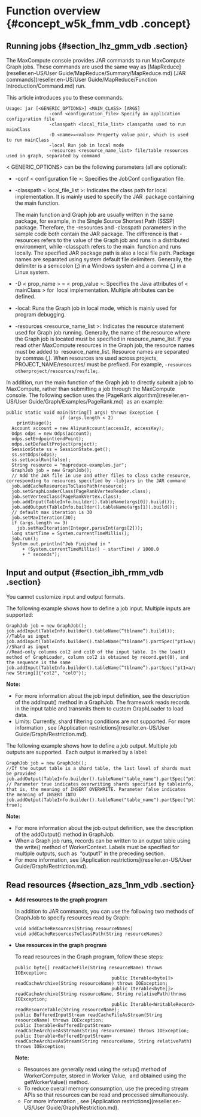 # Function overview {#concept_w5k_fmm_vdb .concept}

## Running jobs {#section_lhz_gmm_vdb .section}

The MaxCompute console provides JAR commands to run MaxCompute Graph jobs. These commands are used the same way as [MapReduce](reseller.en-US/User Guide/MapReduce/Summary/MapReduce.md) [JAR commands](reseller.en-US/User Guide/MapReduce/Function Introduction/Command.md) run. 

This article introduces you to these commands.

```
Usage: jar [<GENERIC_OPTIONS>] <MAIN_CLASS> [ARGS]
                -conf <configuration_file> Specify an application configuration file
                -classpath <local_file_list> classpaths used to run mainClass
                -D <name>=<value> Property value pair, which is used to run mainClass
                -local Run job in local mode
                -resources <resource_name_list> file/table resources used in graph, separated by command

```

< GENERIC\_OPTIONS\> can be the following parameters \(all are optional\):

-   -conf < configuration file \>: Specifies the JobConf configuration file.
-   -classpath < local\_file\_list \>: Indicates the class path for local implementation. It is mainly used to specify the JAR  package containing the main function.

    The main function and Graph job are usually written in the same package, for example, in the Single Source Shortest Path \(SSSP\) package. Therefore, the -resources and -classpath parameters in the sample code both contain the JAR package. The difference is that -resources refers to the value of the Graph job and runs in a distributed environment, while -classpath refers to the main  function and runs locally. The specified JAR package path is also a local file path. Package names are separated using system default file delimiters. Generally, the delimiter is a semicolon \(;\) in a Windows system and a comma \(,\) in a Linux system.

-   -D < prop\_name \> = < prop\_value \>: Specifies the Java attributes of < mainClass \> for  local implementation. Multiple attributes can be defined.
-   -local: Runs the Graph job in local mode, which is mainly used for program debugging.
-   -resources <resource\_name\_list \>: Indicates the resource statement used for Graph job running. Generally, the name of the resource where the Graph job is located must be specified in resource\_name\_list. If you read other MaxCompute resources in the Graph job, the resource names must be added to  resource\_name\_list. Resource names are separated by commas \(,\). When resources are used across projects, PROJECT\_NAME/resources/ must be prefixed. For example, `-resources otherproject/resources/resfile;`.

In addition, run the main function of the Graph job to directly submit a job to MaxCompute, rather than submitting a job through the MaxCompute console. The following section uses the [PageRank algorithm](reseller.en-US/User Guide/Graph/Examples/PageRank.md)  as an example:

```
public static void main(String[] args) throws Exception {
                    if (args.length < 2)
    printUsage();
  Account account = new AliyunAccount(accessId, accessKey);
  Odps odps = new Odps(account);
  odps.setEndpoint(endPoint);
  odps.setDefaultProject(project);
  SessionState ss = SessionState.get();
  ss.setOdps(odps);
  ss.setLocalRun(false);
  String resource = "mapreduce-examples.jar";
  GraphJob job = new GraphJob();
  // Add the JAR file in use and other files to class cache resource, corresponding to resources specified by -libjars in the JAR command
  job.addCacheResourcesToClassPath(resource);
  job.setGraphLoaderClass(PageRankVertexReader.class);
  job.setVertexClass(PageRankVertex.class);
  job.addInput(TableInfo.builder().tableName(args[0]).build());
  job.addOutput(TableInfo.builder().tableName(args[1]).build());
  // default max iteration is 30
  job.setMaxIteration(30);
  if (args.length >= 3)
    job.setMaxIteration(Integer.parseInt(args[2]));
  long startTime = System.currentTimeMillis();
  job.run();
  System.out.println("Job Finished in "
      + (System.currentTimeMillis() - startTime) / 1000.0
      + " seconds");

```

## Input and output {#section_ibh_rmm_vdb .section}

You cannot customize input and output formats.

The following example shows how to define a job input. Multiple inputs are supported:

```
GraphJob job = new GraphJob();
job.addInput(TableInfo.builder().tableName(“tblname”).build()); //Table as input
job.addInput(TableInfo.builder().tableName(“tblname”).partSpec("pt1=a/pt2=b").build()); //Shard as input
//Read-only columns col2 and col0 of the input table. In the load() method of GraphLoader, column col2 is obtained by record.get(0), and the sequence is the same
job.addInput(TableInfo.builder().tableName(“tblname”).partSpec("pt1=a/pt2=b").build(), new String[]{"col2", "col0"});
```

**Note:** 

-   For more information about the job input definition, see the description of the addInput\(\) method in a GraphJob. The framework reads records in the input table and transmits them to custom GraphLoader to load data.
-   Limits: Currently, shard filtering conditions are not supported. For more information , see [Application restrictions](reseller.en-US/User Guide/Graph/Restriction.md).

The following example shows how to define a job output. Multiple job outputs are supported.  Each output is marked by a label:

```
GraphJob job = new GraphJob();
//If the output table is a shard table, the last level of shards must be provided
job.addOutput(TableInfo.builder().tableName("table_name").partSpec("pt1=a/pt2=b").build());
// Parameter true indicates overwriting shards specified by tableinfo, that is, the meaning of INSERT OVERWRITE. Parameter false indicates the meaning of INSERT INTO
job.addOutput(TableInfo.builder().tableName("table_name").partSpec("pt1=a/pt2=b").lable("output1").build(), true);
```

**Note:** 

-   For more information about the job output definition, see the description of the addOutput\(\) method in GraphJob.
-   When a Graph job runs, records can be written to an output table using the write\(\) method of WorkerContext. Labels must be specified for multiple outputs, such as  “output1” in the preceding section.
-   For more information, see [Application restrictions](reseller.en-US/User Guide/Graph/Restriction.md).

## Read resources {#section_azs_1nm_vdb .section}

-   **Add resources to the graph program**

    In addition to JAR commands, you can use the following two methods of GraphJob to specify resources read by Graph:

    ```
    void addCacheResources(String resourceNames)
    void addCacheResourcesToClassPath(String resourceNames)
    ```

-   **Use resources in the graph program**

    To read resources in the Graph program, follow these steps:

    ```
    public byte[] readCacheFile(String resourceName) throws IOException;
                                        public Iterable<byte[]> readCacheArchive(String resourceName) throws IOException;
                                        public Iterable<byte[]> readCacheArchive(String resourceName, String relativePath)throws IOException;
                                        public Iterable<WritableRecord> readResourceTable(String resourceName);
    public BufferedInputStream readCacheFileAsStream(String resourceName) throws IOException;
    public Iterable<BufferedInputStream> readCacheArchiveAsStream(String resourceName) throws IOException;
    public Iterable<BufferedInputStream> readCacheArchiveAsStream(String resourceName, String relativePath) throws IOException;
    
    ```

    **Note:** 

    -   Resources are generally read using the setup\(\) method of WorkerComputer, stored in Worker Value,  and obtained using the getWorkerValue\(\) method.
    -   To reduce overall memory consumption, use the preceding stream APIs so that resources can be read and processed simultaneously.
    -   For more information , see [Application restrictions](reseller.en-US/User Guide/Graph/Restriction.md).


